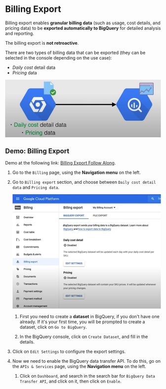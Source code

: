 # Billing Export

Billing export enables **granular billing data** (such as usage, cost details, and pricing data) to be **exported automatically to BigQuery** for detailed analysis and reporting.

The billing export is **not retroactive**. 

There are two types of billing data that can be exported (they can be selected in the console depending on the use case):

- *Daily cost* detail data
- *Pricing* data

![Billing Export](images/05_Billing_Export_01.png)

## Demo: Billing Export

Demo at the following link: [Billing Export Follow Along](https://youtu.be/jpno8FSqpc8?si=Ze40OpOie3td3_AD&t=10489).

1. Go to the `Billing` page, using the **Navigation menu** on the left.

2. Go to `Billing export` section, and choose between `Daily cost detail data` and `Pricing data`.

    ![Billing Export GCP](images/05_Billing_Export_02.png)

    1. First you need to create a **dataset** in BigQuery, if you don't have one already. If it's your first time, you will be prompted to create a dataset, click on `Go to BigQuery`.

    2. In the BigQuery console, click on `Create Dataset`, and fill in the details.

3. Click on `Edit Settings` to configure the export settings.

4. Now we need to enable the BigQuery data transfer API. To do this, go on the `APIs & Services` page, using the **Navigation menu** on the left.
    
     1. Click on `Dashboard`, and search in the search bar for `BigQuery Data Transfer API`, and click on it, then click on `Enable`.